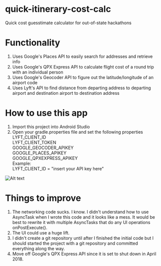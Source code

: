 # quick-itinerary-cost-calc
Quick cost guesstimate calculator for out-of-state hackathons

# Functionality
1. Uses Google's Places API to easily search for addresses and retrieve info
2. Uses Google's QPX Express API to calculate flight cost of a round trip with an individual person
3. Uses Google's Geocoder API to figure out the latitude/longitude of an airport code
4. Uses Lyft's API to find distance from departing address to departing airport and destination airport to destination address

# How to use this app
1. Import this project into Android Studio
2. Open your gradle.properties file and set the following properties <br>
LYFT_CLIENT_ID <br>
LYFT_CLIENT_TOKEN <br>
GOOGLE_GEOCODER_APIKEY <br>
GOOGLE_PLACES_APIKEY <br>
GOOGLE_QPXEXPRESS_APIKEY <br>
Example: <br>
LYFT_CLIENT_ID = "insert your API key here" <br>

![Alt text](https://user-images.githubusercontent.com/5902976/32418562-b5a0a20a-c229-11e7-8a4b-c4f83317316b.png "Screenshot of app")

# Things to improve
1. The networking code sucks. I know. I didn't understand how to use AsyncTask when I wrote this code and it looks like a mess. It would be best to rewrite it with multiple AsyncTasks that do any UI operations onPostExecute().
2. The UI could use a huge lift.
3. I didn't create a git repository until after I finished the initial code but I should started the project with a git repository and committed everything along the way.
4. Move off Google's QPX Express API since it is set to shut down in April 2018.
